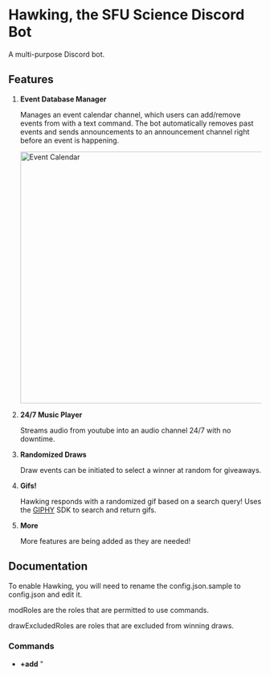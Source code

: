 # Hawking, the SFU Science Discord Bot

A multi-purpose Discord bot.

## Features

1) **Event Database Manager**

    Manages an event calendar channel, which users can add/remove events from with a text command.  The bot automatically removes past events and sends announcements to an announcement channel right before an event is happening.
    
    <img src="https://i.imgur.com/sKA15fC.png" alt="Event Calendar" width="500"/>

2) **24/7 Music Player**

    Streams audio from youtube into an audio channel 24/7 with no downtime.  

3) **Randomized Draws**

    Draw events can be initiated to select a winner at random for giveaways.

5) **Gifs!**

    Hawking responds with a randomized gif based on a search query!  Uses the [GIPHY](https://giphy.com/) SDK to search and return gifs.

4) **More**

    More features are being added as they are needed!
   
## Documentation

To enable Hawking, you will need to rename the config.json.sample to config.json and edit it.  

modRoles are the roles that are permitted to use commands.

drawExcludedRoles are roles that are excluded from winning draws.

### Commands

- **+add** "<title>" "\<description\>" "\<location\>" <date (YYYY-MM-DD)> <start_time> <end_time> <URL>
    
    Adds a new event to the Event Calendar Database.  Title, Description, and Location must have quotation marks around the arguments if they are more than one word long.  Location may refer to a text on the current Discord channel and will create a link to it as long as it doesn't have quotation marks around it.
    
    start_time and end_time should be formatted in 12 hour standard such as XX:XXpm or XX:XXam, with no space between the numbers and the period (am/pm).  
    
    There should be no quotation marks around date, times, or the URL.  
    
- **+del** <event_id>

    Deletes event with specified id from event calendar database.
    
- **+events**

    Display a list of all events in the database with their ID.
    
- **+music** <start/stop>

    Start or stop the music.  Generally not necessary to use but is here in case something goes wrong or music must be stopped for some reason.
    
- **+draw**

    Selects one user to win a draw.  Selected at random from the same voice channel as the user calling the command.  Roles can be excluded from draws by adding them to the drawExcludedRoles list in the config.json file.  After a user wins, they cannot be drawn again.
    
- **+draw reset**

    Reset the current draw winners.  Use this command to initialize a new raffle.
    
- **+gif** < query >

    Responds with a randomized gif based on the search query.  Queries can be multiple words long and should not be wrapped in quotation marks.
    
## Deployment

### Docker

Currently, the preferred method of deployment is with Docker.  The included script `./docker.sh` will remove the current container (if it exists) and run a new one.  

### config.json

Hawking requires a few channels for all the features to work properly, and these must be configured in a config.json file.  There is a provided config.json.sample to refer to.  

- The Events Calendar should be a channel that only the bot has permissions to post in, since it will delete every message in the channel which it points to when it has to refresh the calendar.  

- The announcements channel can be any channel where you would like announcements to be made.  

- The mod commands channel is a channel which is not used at this time, but I am leaving it for the time being if I need it again. 

- The music channel is any voice channel in which Hawking will join and play music on repeat.  

- isMusicOn is a boolean value which indicates whether Hawking should join a voice channel and play music.

- modRoles are a list of roles which can use moderator commands, such as adding events, running raffles, or anything to do with music.

- drawExcludedRoles are a list of roles which will not be selected to win in a raffle.  
    
## About

Created for the SFU Science Undergraduate Society Discord server by Nick Chubb.


